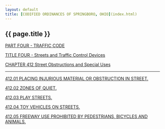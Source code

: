 ```yaml
---
layout: default 
title: [CODIFIED ORDINANCES OF SPRINGBORO, OHIO](index.html) 
---
```


{{ page.title }}
----------------

[PART FOUR - TRAFFIC CODE](1b19a412.html)

[TITLE FOUR - Streets and Traffic Control Devices](1d3da412.html)

[CHAPTER 412 Street Obstructions and Special Uses](1d45a412.html)

---

[412.01 PLACING INJURIOUS MATERIAL OR OBSTRUCTION IN
STREET.](1d57a412.html)

[412.02 ZONES OF QUIET.](1d65a412.html)

[412.03 PLAY STREETS.](1d6aa412.html)

[412.04 TOY VEHICLES ON STREETS.](1d6fa412.html)

[412.05 FREEWAY USE PROHIBITED BY PEDESTRIANS, BICYCLES AND
ANIMALS.](1d74a412.html)
